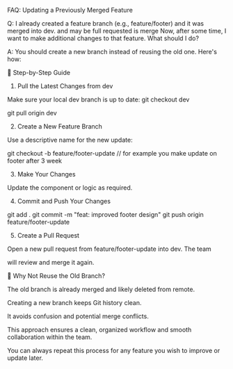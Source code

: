FAQ: Updating a Previously Merged Feature

Q: I already created a feature branch (e.g., feature/footer) and it was merged into dev. and may be full requested is merge Now, after some time, I want to make additional changes to that feature. What should I do?

A: You should create a new branch instead of reusing the old one. Here's how:

🔹 Step-by-Step Guide

1. Pull the Latest Changes from dev


Make sure your local dev branch is up to date: 
git checkout dev

git pull origin dev

2. Create a New Feature Branch

Use a descriptive name for the new update:

git checkout -b feature/footer-update // for example you make update on footer after 3 week

3. Make Your Changes

Update the component or logic as required.

4. Commit and Push Your Changes

git add .
git commit -m "feat: improved footer design"
git push origin feature/footer-update

5. Create a Pull Request

Open a new pull request from feature/footer-update into dev. The team 

will review and merge it again.

🌟 Why Not Reuse the Old Branch?

The old branch is already merged and likely deleted from remote.

Creating a new branch keeps Git history clean.

It avoids confusion and potential merge conflicts.


This approach ensures a clean, organized workflow and smooth collaboration within the team.

You can always repeat this process for any feature you wish to improve or update later.

